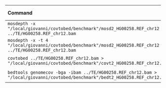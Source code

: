 | Command | Mean [s] | Min [s] | Max [s] | Relative |
|:---|---:|---:|---:|---:|
| `mosdepth -x "/local/giovanni/covtobed/benchmark"/mosd2_HG00258.REF_chr12 ../TE/HG00258.REF_chr12.bam` | 19.543 ± 0.410 | 19.024 | 20.173 | 1.39 ± 0.04 |
| `mosdepth -x -t 4 "/local/giovanni/covtobed/benchmark"/mosd2_HG00258.REF_chr12 ../TE/HG00258.REF_chr12.bam` | 14.081 ± 0.288 | 13.858 | 14.509 | 1.00 |
| `covtobed ../TE/HG00258.REF_chr12.bam > "/local/giovanni/covtobed/benchmark"/covt2_HG00258.REF_chr12.bed` | 67.944 ± 1.702 | 65.743 | 70.557 | 4.83 ± 0.16 |
| `bedtools genomecov -bga -ibam ../TE/HG00258.REF_chr12.bam > "/local/giovanni/covtobed/benchmark"/bedt2_HG00258.REF_chr12.bed` | 138.625 ± 2.803 | 135.714 | 143.055 | 9.84 ± 0.28 |
